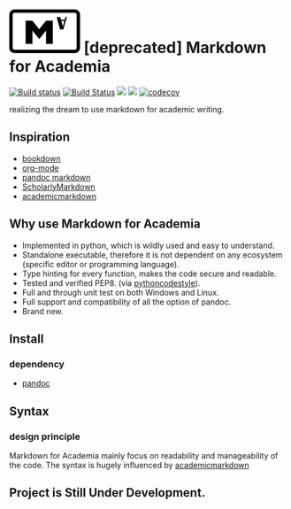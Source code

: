 # ![](./logos/logo_light_128x97.1.jpg) [deprecated] Markdown for Academia   

[![Build status](https://ci.appveyor.com/api/projects/status/bp7dlp49da0yijad/branch/master?svg=true)](https://ci.appveyor.com/project/chantisnake/markdown-for-academia/branch/master)
[![Build Status](https://travis-ci.org/MarkdownForAcademia/markdown_for_academia.svg?branch=master)](https://travis-ci.org/MarkdownForAcademia/markdown_for_academia)
[![](https://img.shields.io/aur/license/yaourt.svg)](LICENSE)
![](https://img.shields.io/badge/python-3.5%2C%203.6-blue.svg)
[![codecov](https://codecov.io/gh/MarkdownForAcademia/markdown_for_academia/branch/master/graph/badge.svg)](https://codecov.io/gh/MarkdownForAcademia/markdown_for_academia)


realizing the dream to use markdown for academic writing.

## Inspiration

- [bookdown](https://bookdown.org/)
- [org-mode](http://orgmode.org/)
- [pandoc markdown](http://pandoc.org/MANUAL.html#pandocs-markdown)
- [ScholarlyMarkdown](http://scholarlymarkdown.com/)
- [academicmarkdown](https://github.com/smathot/academicmarkdown)


## Why use Markdown for Academia

- Implemented in python, which is wildly used and easy to understand.
- Standalone executable, therefore it is not dependent on any ecosystem (specific editor or programming language).
- Type hinting for every function, makes the code secure and readable.
- Tested and verified PEP8. (via [pythoncodestyle](https://github.com/PyCQA/pycodestyle)).
- Full and through unit test on both Windows and Linux.
- Full support and compatibility of all the option of pandoc.
- Brand new.

## Install

### dependency
- [pandoc](http://pandoc.org/)

## Syntax

### design principle

Markdown for Academia mainly focus on readability and manageability of the code.
The syntax is hugely influenced by [academicmarkdown](https://github.com/smathot/academicmarkdown)

## Project is Still Under Development.
